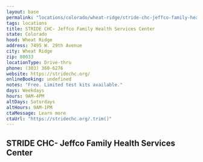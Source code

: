 ```yaml
---
layout: base
permalink: "locations/colorado/wheat-ridge/stride-chc-jeffco-family-health-services-center/"
tags: locations
title: STRIDE CHC- Jeffco Family Health Services Center 
state: Colorado
hood: Wheat Ridge
address: 7495 W. 29th Avenue
city: Wheat Ridge
zip: 80033
locationType: Drive-thru
phone: (303) 360-6276
website: https://stridechc.org/
onlineBooking: undefined
notes: "Free. Limited test kits available."
days: Weekdays
hours: 9AM-4PM
altDays: Saturdays
altHours: 9AM-1PM
ctaMessage: Learn more
ctaUrl: "https://stridechc.org/.trim()"
---
```

## STRIDE CHC- Jeffco Family Health Services Center 